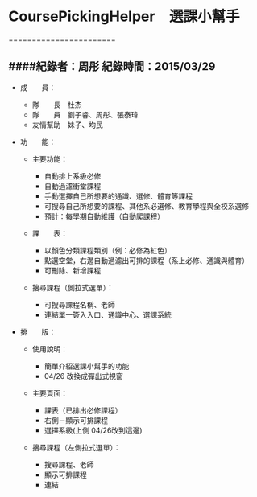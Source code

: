 # CoursePickingHelper　選課小幫手
=======================

####紀錄者：周彤 紀錄時間：2015/03/29
-----------------------
* 成　　員：
  * 隊　　長　杜杰
  * 隊　　員　劉子睿、周彤、張泰瑋
  * 友情幫助　妹子、均民

* 功　　能：
  * 主要功能：
    * 自動排上系級必修
    * 自動過濾衝堂課程
    * 手動選擇自己所想要的通識、選修、體育等課程
    * 可搜尋自己所想要的課程、其他系必選修、教育學程與全校系選修
    * 預計：每學期自動維護（自動爬課程）
 
  * 課　　表：
    * 以顏色分類課程類別（例：必修為紅色）
    * 點選空堂，右邊自動過濾出可排的課程（系上必修、通識與體育）
    * 可刪除、新增課程
 
  * 搜尋課程（側拉式選單）：
    * 可搜尋課程名稱、老師
    * 連結單一簽入入口、通識中心、選課系統

* 排　　版：
  * 使用說明：
    * 簡單介紹選課小幫手的功能
    * 04/26 改換成彈出式視窗
 
  * 主要頁面：
    * 課表（已排出必修課程）
    * 右側－顯示可排課程
    * 選擇系級(上側 04/26改到這邊)
 
  * 搜尋課程（左側拉式選單）：
    * 搜尋課程、老師
    * 顯示可排課程
    * 連結
